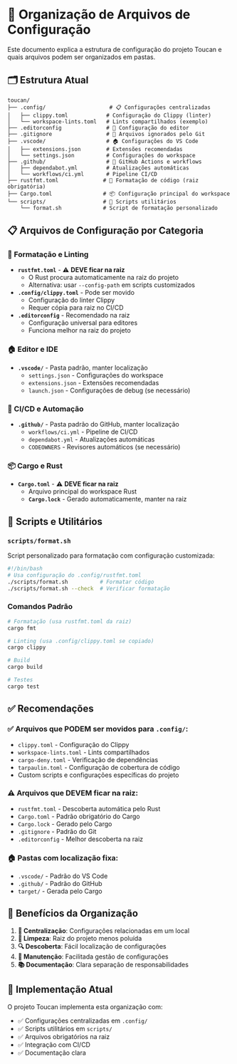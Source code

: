 # 📁 Organização de Arquivos de Configuração

Este documento explica a estrutura de configuração do projeto Toucan e quais arquivos podem ser organizados em pastas.

## 🗂️ Estrutura Atual

```
toucan/
├── .config/                    # 📋 Configurações centralizadas
│   ├── clippy.toml            # Configuração do Clippy (linter)
│   └── workspace-lints.toml   # Lints compartilhados (exemplo)
├── .editorconfig              # 📝 Configuração do editor
├── .gitignore                 # 🚫 Arquivos ignorados pelo Git
├── .vscode/                   # 🏠 Configurações do VS Code
│   ├── extensions.json        # Extensões recomendadas
│   └── settings.json          # Configurações do workspace
├── .github/                   # 🤖 GitHub Actions e workflows
│   ├── dependabot.yml         # Atualizações automáticas
│   └── workflows/ci.yml       # Pipeline CI/CD
├── rustfmt.toml              # 🎨 Formatação de código (raiz obrigatória)
├── Cargo.toml                # 📦 Configuração principal do workspace
└── scripts/                  # 🔧 Scripts utilitários
    └── format.sh             # Script de formatação personalizado
```

## 📋 Arquivos de Configuração por Categoria

### 🎨 Formatação e Linting
- **`rustfmt.toml`** - ⚠️ **DEVE ficar na raiz**
  - O Rust procura automaticamente na raiz do projeto
  - Alternativa: usar `--config-path` em scripts customizados
- **`.config/clippy.toml`** - Pode ser movido
  - Configuração do linter Clippy
  - Requer cópia para raiz no CI/CD
- **`.editorconfig`** - Recomendado na raiz
  - Configuração universal para editores
  - Funciona melhor na raiz do projeto

### 🏠 Editor e IDE
- **`.vscode/`** - Pasta padrão, manter localização
  - `settings.json` - Configurações do workspace
  - `extensions.json` - Extensões recomendadas
  - `launch.json` - Configurações de debug (se necessário)

### 🤖 CI/CD e Automação
- **`.github/`** - Pasta padrão do GitHub, manter localização
  - `workflows/ci.yml` - Pipeline de CI/CD
  - `dependabot.yml` - Atualizações automáticas
  - `CODEOWNERS` - Revisores automáticos (se necessário)

### 📦 Cargo e Rust
- **`Cargo.toml`** - ⚠️ **DEVE ficar na raiz**
  - Arquivo principal do workspace Rust
  - **`Cargo.lock`** - Gerado automaticamente, manter na raiz

## 🔧 Scripts e Utilitários

### `scripts/format.sh`
Script personalizado para formatação com configuração customizada:

```bash
#!/bin/bash
# Usa configuração do .config/rustfmt.toml
./scripts/format.sh          # Formatar código
./scripts/format.sh --check  # Verificar formatação
```

### Comandos Padrão
```bash
# Formatação (usa rustfmt.toml da raiz)
cargo fmt

# Linting (usa .config/clippy.toml se copiado)
cargo clippy

# Build
cargo build

# Testes
cargo test
```

## ✅ Recomendações

### ✅ Arquivos que PODEM ser movidos para `.config/`:
- `clippy.toml` - Configuração do Clippy
- `workspace-lints.toml` - Lints compartilhados
- `cargo-deny.toml` - Verificação de dependências
- `tarpaulin.toml` - Configuração de cobertura de código
- Custom scripts e configurações específicas do projeto

### ⚠️ Arquivos que DEVEM ficar na raiz:
- `rustfmt.toml` - Descoberta automática pelo Rust
- `Cargo.toml` - Padrão obrigatório do Cargo
- `Cargo.lock` - Gerado pelo Cargo
- `.gitignore` - Padrão do Git
- `.editorconfig` - Melhor descoberta na raiz

### 🏠 Pastas com localização fixa:
- `.vscode/` - Padrão do VS Code
- `.github/` - Padrão do GitHub
- `target/` - Gerada pelo Cargo

## 🚀 Benefícios da Organização

1. **📁 Centralização**: Configurações relacionadas em um local
2. **🧹 Limpeza**: Raiz do projeto menos poluída
3. **🔍 Descoberta**: Fácil localização de configurações
4. **🔧 Manutenção**: Facilitada gestão de configurações
5. **📚 Documentação**: Clara separação de responsabilidades

## 🎯 Implementação Atual

O projeto Toucan implementa esta organização com:
- ✅ Configurações centralizadas em `.config/`
- ✅ Scripts utilitários em `scripts/`
- ✅ Arquivos obrigatórios na raiz
- ✅ Integração com CI/CD
- ✅ Documentação clara
